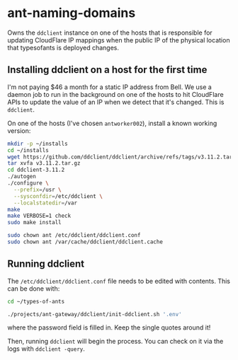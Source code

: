 # ant-naming-domains

Owns the `ddclient` instance on one of the hosts that is responsible for
updating CloudFlare IP mappings when the public IP of the physical location that
typesofants is deployed changes.

## Installing ddclient on a host for the first time

I'm not paying $46 a month for a static IP address from Bell. We use a daemon
job to run in the background on one of the hosts to hit CloudFlare APIs to
update the value of an IP when we detect that it's changed. This is `ddclient`.

On one of the hosts (I've chosen `antworker002`), install a known working
version:

```bash
mkdir -p ~/installs
cd ~/installs
wget https://github.com/ddclient/ddclient/archive/refs/tags/v3.11.2.tar.gz
tar xvfa v3.11.2.tar.gz
cd ddclient-3.11.2
./autogen
./configure \
  --prefix=/usr \
  --sysconfdir=/etc/ddclient \
  --localstatedir=/var
make
make VERBOSE=1 check
sudo make install

sudo chown ant /etc/ddclient/ddclient.conf
sudo chown ant /var/cache/ddclient/ddclient.cache
```

## Running ddclient

The `/etc/ddclient/ddclient.conf` file needs to be edited with contents. This
can be done with:

```bash
cd ~/types-of-ants

./projects/ant-gateway/ddclient/init-ddclient.sh '.env'
```

where the password field is filled in. Keep the single quotes around it!

Then, running `ddclient` will begin the process. You can check on it via the
logs with `ddclient -query`.
